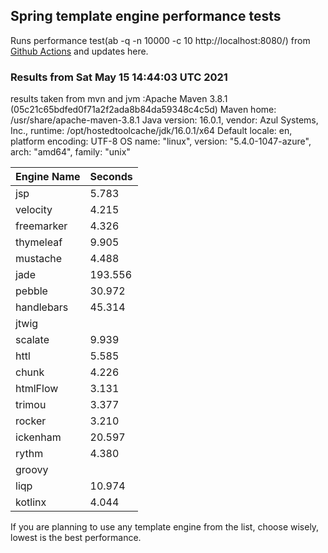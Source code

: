 
<script async src="//pagead2.googlesyndication.com/pagead/js/adsbygoogle.js"></script>
<script>
    (adsbygoogle = window.adsbygoogle || []).push({
         google_ad_client: "ca-pub-7118095690658891",
         enable_page_level_ads: true
    });
</script>

## Spring template engine performance tests

Runs performance test(ab -q -n 10000 -c 10 http://localhost:8080/) from [Github Actions](https://github.com/ozkanpakdil/spring-comparing-template-engines/actions) and updates here.

### Results from Sat May 15 14:44:03 UTC 2021
results taken from mvn and jvm :Apache Maven 3.8.1 (05c21c65bdfed0f71a2f2ada8b84da59348c4c5d)
Maven home: /usr/share/apache-maven-3.8.1
Java version: 16.0.1, vendor: Azul Systems, Inc., runtime: /opt/hostedtoolcache/jdk/16.0.1/x64
Default locale: en, platform encoding: UTF-8
OS name: "linux", version: "5.4.0-1047-azure", arch: "amd64", family: "unix"

|Engine Name | Seconds|
|------------|--------|
|jsp | 5.783|
|velocity | 4.215|
|freemarker | 4.326|
|thymeleaf | 9.905|
|mustache | 4.488|
|jade | 193.556|
|pebble | 30.972|
|handlebars | 45.314|
|jtwig | |
|scalate | 9.939|
|httl | 5.585|
|chunk | 4.226|
|htmlFlow | 3.131|
|trimou | 3.377|
|rocker | 3.210|
|ickenham | 20.597|
|rythm | 4.380|
|groovy | |
|liqp | 10.974|
|kotlinx | 4.044|

If you are planning to use any template engine from the list, choose wisely, lowest is the best performance.

